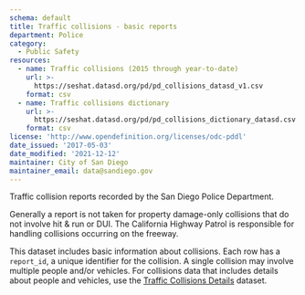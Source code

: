 ```yaml
---
schema: default
title: Traffic collisions - basic reports
department: Police
category:
  - Public Safety
resources:
  - name: Traffic collisions (2015 through year-to-date)
    url: >-
      https://seshat.datasd.org/pd/pd_collisions_datasd_v1.csv
    format: csv
  - name: Traffic collisions dictionary
    url: >-
      https://seshat.datasd.org/pd/pd_collisions_dictionary_datasd.csv
    format: csv
license: 'http://www.opendefinition.org/licenses/odc-pddl'
date_issued: '2017-05-03'
date_modified: '2021-12-12'
maintainer: City of San Diego
maintainer_email: data@sandiego.gov
---
```

Traffic collision reports recorded by the San Diego Police Department.
<!--more-->

Generally a report is not taken for property damage-only collisions that do not involve hit & run or DUI. The California Highway Patrol is responsible for handling collisions occurring on the freeway.

This dataset includes basic information about collisions. Each row has a `report_id`, a unique identifier for the collision. A single collision may involve multiple people and/or vehicles. For collisions data that includes details about people and vehicles, use the [Traffic Collisions Details](/datasets/police-collisions-details/) dataset.
